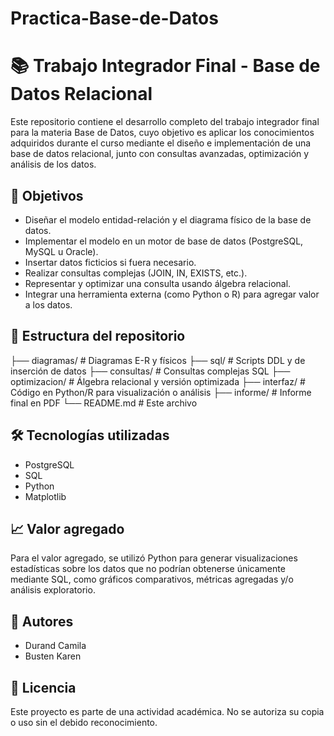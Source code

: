 # Practica-Base-de-Datos

# 📚 Trabajo Integrador Final - Base de Datos Relacional

Este repositorio contiene el desarrollo completo del trabajo integrador final para la materia Base de Datos, cuyo objetivo es aplicar los conocimientos adquiridos durante el curso mediante el diseño e implementación de una base de datos relacional, junto con consultas avanzadas, optimización y análisis de los datos.

## 📌 Objetivos

- Diseñar el modelo entidad-relación y el diagrama físico de la base de datos.
- Implementar el modelo en un motor de base de datos (PostgreSQL, MySQL u Oracle).
- Insertar datos ficticios si fuera necesario.
- Realizar consultas complejas (JOIN, IN, EXISTS, etc.).
- Representar y optimizar una consulta usando álgebra relacional.
- Integrar una herramienta externa (como Python o R) para agregar valor a los datos.

## 📂 Estructura del repositorio

├── diagramas/ # Diagramas E-R y físicos
├── sql/ # Scripts DDL y de inserción de datos
├── consultas/ # Consultas complejas SQL
├── optimizacion/ # Álgebra relacional y versión optimizada
├── interfaz/ # Código en Python/R para visualización o análisis
├── informe/ # Informe final en PDF
└── README.md # Este archivo


## 🛠️ Tecnologías utilizadas

- PostgreSQL 
- SQL
- Python 
- Matplotlib

## 📈 Valor agregado

Para el valor agregado, se utilizó Python para generar visualizaciones estadísticas sobre los datos que no podrían obtenerse únicamente mediante SQL, como gráficos comparativos, métricas agregadas y/o análisis exploratorio.

## 👥 Autores

- Durand Camila
- Busten Karen

## 📄 Licencia

Este proyecto es parte de una actividad académica. No se autoriza su copia o uso sin el debido reconocimiento.




